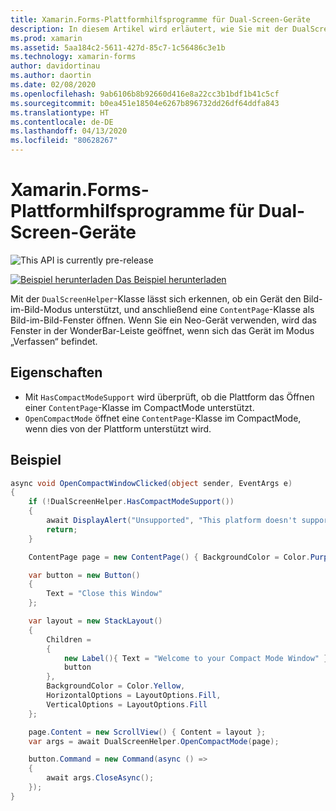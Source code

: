 ```yaml
---
title: Xamarin.Forms-Plattformhilfsprogramme für Dual-Screen-Geräte
description: In diesem Artikel wird erläutert, wie Sie mit der DualScreenHelper-Klasse in Xamarin.Forms die Benutzeroberfläche Ihrer App für Dual-Screen-Geräte wie Surface Duo und Surface Neo optimieren.
ms.prod: xamarin
ms.assetid: 5aa184c2-5611-427d-85c7-1c56486c3e1b
ms.technology: xamarin-forms
author: davidortinau
ms.author: daortin
ms.date: 02/08/2020
ms.openlocfilehash: 9ab6106b8b92660d416e8a22cc3b1bdf1b41c5cf
ms.sourcegitcommit: b0ea451e18504e6267b896732dd26df64ddfa843
ms.translationtype: HT
ms.contentlocale: de-DE
ms.lasthandoff: 04/13/2020
ms.locfileid: "80628267"
---
```

# <a name="xamarinforms-dual-screen-platform-helpers"></a>Xamarin.Forms-Plattformhilfsprogramme für Dual-Screen-Geräte

![](~/media/shared/preview.png "This API is currently pre-release")

[![Beispiel herunterladen](~/media/shared/download.png) Das Beispiel herunterladen](https://docs.microsoft.com/samples/xamarin/xamarin-forms-samples/userinterface-dualscreendemos/)

Mit der `DualScreenHelper`-Klasse lässt sich erkennen, ob ein Gerät den Bild-im-Bild-Modus unterstützt, und anschließend eine `ContentPage`-Klasse als Bild-im-Bild-Fenster öffnen. Wenn Sie ein Neo-Gerät verwenden, wird das Fenster in der WonderBar-Leiste geöffnet, wenn sich das Gerät im Modus „Verfassen“ befindet.

## <a name="properties"></a>Eigenschaften

- Mit `HasCompactModeSupport` wird überprüft, ob die Plattform das Öffnen einer `ContentPage`-Klasse im CompactMode unterstützt.
- `OpenCompactMode` öffnet eine `ContentPage`-Klasse im CompactMode, wenn dies von der Plattform unterstützt wird.

## <a name="example"></a>Beispiel

```csharp
async void OpenCompactWindowClicked(object sender, EventArgs e)
{
    if (!DualScreenHelper.HasCompactModeSupport())
    {
        await DisplayAlert("Unsupported", "This platform doesn't support this feature", "Ok");
        return;
    }

    ContentPage page = new ContentPage() { BackgroundColor = Color.Purple };

    var button = new Button()
    {
        Text = "Close this Window"
    };

    var layout = new StackLayout()
    {
        Children =
        {
            new Label(){ Text = "Welcome to your Compact Mode Window" },
            button
        },
        BackgroundColor = Color.Yellow,
        HorizontalOptions = LayoutOptions.Fill,
        VerticalOptions = LayoutOptions.Fill
    };

    page.Content = new ScrollView() { Content = layout };
    var args = await DualScreenHelper.OpenCompactMode(page);

    button.Command = new Command(async () =>
    {
        await args.CloseAsync();
    });
}
```

